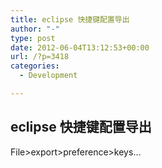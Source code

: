 ```yaml
---
title: eclipse 快捷键配置导出
author: "-"
type: post
date: 2012-06-04T13:12:53+00:00
url: /?p=3418
categories:
  - Development

---
```

## eclipse 快捷键配置导出
File>export>preference>keys...